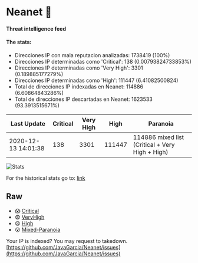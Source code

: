 # Neanet :hocho:
#### Threat intelligence feed
#### The stats:

- Direcciones IP con mala reputacion analizadas: 1738419 (100%)
- Direcciones IP determinadas como 'Critical':  138 (0.00793824733853%)
- Direcciones IP determinadas como 'Very High':  3301 (0.189885177279%)
- Direcciones IP determinadas como 'High':  111447 (6.41082500824)
- Total de direcciones IP indexadas en Neanet:  114886 (6.60864843286%)
- Total de direcciones IP descartadas en Neanet:  1623533 (93.3913515671%)

| Last Update | Critical | Very High | High | Paranoia |
| --- | --- | --- | --- | --- |
| 2020-12-13 14:01:38 | 138 | 3301 | 111447 | 114886 mixed list (Critical + Very High + High)|

![Stats](https://docs.google.com/spreadsheets/d/e/2PACX-1vSnaNMIXVabIpDJjufMlzH7poXnshF3mgd8Is1g9ytUEzVsP5my4Trn8f-xkoLLQ38xpL3HtmUexLo6/pubchart?oid=501124687&format=image)

For the historical stats go to: [link](/stats.csv)
## Raw
- :scream: [Critical](https://raw.githubusercontent.com/JavaGarcia/Neanet/master/blacklists/neanet_critical.txt)
- :fearful: [VeryHigh](https://raw.githubusercontent.com/JavaGarcia/Neanet/master/blacklists/neanet_veryHigh.txtt)
- :frowning: [High](https://raw.githubusercontent.com/JavaGarcia/Neanet/master/blacklists/neanet_high.txt)
- :dizzy_face: [Mixed-Paranoia](https://raw.githubusercontent.com/JavaGarcia/Neanet/master/blacklists/neanet_all.txt)


Your IP is indexed? You may request to takedown. [https://github.com/JavaGarcia/Neanet/issues](https://github.com/JavaGarcia/Neanet/issues)




























































































































































































































































































































































































































































































































































































































































































































































































































































































































































































































































































































































































































































































































































































































































































































































































































































































































































































































































































































































































































































































































































































































































































































































































































































































































































































































































































































































































































































